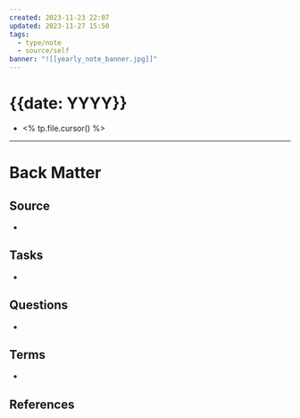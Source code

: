 ```yaml
---
created: 2023-11-23 22:07
updated: 2023-11-27 15:50
tags:
  - type/note
  - source/self
banner: "![[yearly_note_banner.jpg]]"
---
```

# {{date: YYYY}}

- <% tp.file.cursor() %>

---
# Back Matter
## Source
<!-- Always keep a link to the source. --> 
- 

## Tasks
<!-- What remains to be done with this note? --> 
- 

## Questions
<!-- What remains for you to consider? --> 
- 

## Terms
<!-- Links to definition pages -->
- 

## References
<!-- Links to pages not referenced in the content -->